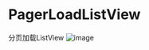# PagerLoadListView
分页加载ListView
![image](https://github.com/liuyak/HorizontalNavigationBar/raw/master/Screenshots.jpg)
